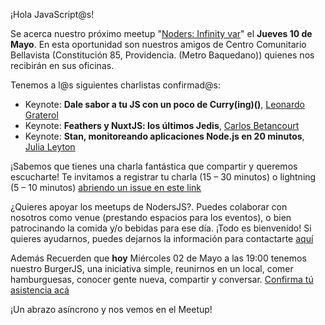 ¡Hola JavaScript@s!

Se acerca nuestro próximo meetup "[Noders: Infinity var](https://www.meetup.com/es-ES/NodersJS/events/jbwlfpyxgbhb/)"  el **Jueves 10 de Mayo**. En esta oportunidad son nuestros amigos de Centro Comunitario Bellavista (Constitución 85, Providencia. (Metro Baquedano)) quienes nos recibirán en sus oficinas.

Tenemos a l@s siguientes charlistas confirmad@s:

- Keynote: **Dale sabor a tu JS con un poco de Curry(ing)()**, [Leonardo Graterol](https://github.com/pankas87)
- Keynote: **Feathers y NuxtJS: los últimos Jedis**, [Carlos Betancourt](https://github.com/betacar)
- Keynote: **Stan, monitoreando aplicaciones Node.js en 20 minutos**, [Julia Leyton](https://github.com/julia-leyton)

¡Sabemos que tienes una charla fantástica que compartir y queremos escucharte! Te invitamos a registrar tu charla (15 – 30 minutos) o lightning (5 – 10 minutos) [abriendo un issue en este link](https://github.com/Noders/Meetups/issues/new)

¿Quieres apoyar los meetups de NodersJS?. Puedes colaborar con nosotros como venue (prestando espacios para los eventos), o bien patrocinando la comida y/o bebidas para ese día. ¡Todo es bienvenido! Si quieres ayudarnos, puedes dejarnos la información para contactarte [aquí](https://github.com/Noders/Meetups/issues/new) 

Además Recuerden que **hoy** Miércoles 02 de Mayo a las 19:00 tenemos nuestro BurgerJS, una iniciativa simple, reunirnos en un local, comer hamburguesas, conocer gente nueva, compartir y conversar. [Confirma tú asistencia acá](https://www.meetup.com/es-ES/NodersJS/events/249634992/)

¡Un abrazo asíncrono y nos vemos en el Meetup!
